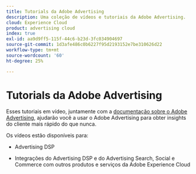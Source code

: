 ```yaml
---
title: Tutorials da Adobe Advertising
description: Uma coleção de vídeos e tutoriais da Adobe Advertising.
cloud: Experience Cloud
product: advertising cloud
index: true
exl-id: aa9d9ff5-115f-44c6-b23d-3fc034904697
source-git-commit: 1d3afe486c0b6227f95d2193152e7be310626d22
workflow-type: tm+mt
source-wordcount: '60'
ht-degree: 25%

---
```


# Tutorials da Adobe Advertising

Esses tutoriais em vídeo, juntamente com a [documentação sobre o Adobe Advertising](https://experienceleague.adobe.com/en/docs/advertising), ajudarão você a usar o Adobe Advertising para obter insights do cliente mais rápido do que nunca.

Os vídeos estão disponíveis para:

* Advertising DSP

* Integrações do Advertising DSP e do Advertising Search, Social e Commerce com outros produtos e serviços da Adobe Experience Cloud

<!--
See other -learn tutorials landing pages to get ideas for additional content
-->
